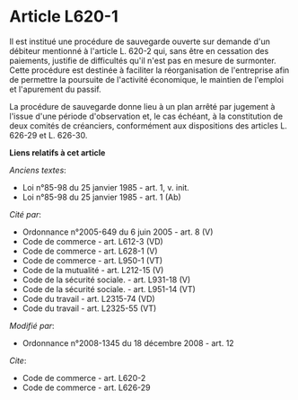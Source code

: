 # Article L620-1

Il est institué une procédure de sauvegarde ouverte sur demande d'un débiteur mentionné à l'article L. 620-2 qui, sans être
en cessation des paiements, justifie de difficultés qu'il n'est pas en mesure de surmonter. Cette procédure est destinée à
faciliter la réorganisation de l'entreprise afin de permettre la poursuite de l'activité économique, le maintien de l'emploi
et l'apurement du passif. 

La procédure de sauvegarde donne lieu à un plan arrêté par jugement à l'issue d'une période d'observation et, le cas échéant,
à la constitution de deux comités de créanciers, conformément aux dispositions des articles L. 626-29 et L. 626-30.

**Liens relatifs à cet article**

_Anciens textes_:

  - Loi n°85-98 du 25 janvier 1985 - art. 1, v. init.
  - Loi n°85-98 du 25 janvier 1985 - art. 1 (Ab)

_Cité par_:

  - Ordonnance n°2005-649 du 6 juin 2005 - art. 8 (V)
  - Code de commerce - art. L612-3 (VD)
  - Code de commerce - art. L628-1 (V)
  - Code de commerce - art. L950-1 (VT)
  - Code de la mutualité - art. L212-15 (V)
  - Code de la sécurité sociale. - art. L931-18 (V)
  - Code de la sécurité sociale. - art. L951-14 (VT)
  - Code du travail - art. L2315-74 (VD)
  - Code du travail - art. L2325-55 (VT)

_Modifié par_:

  - Ordonnance n°2008-1345 du 18 décembre 2008 - art. 12

_Cite_:

  - Code de commerce - art. L620-2
  - Code de commerce - art. L626-29
